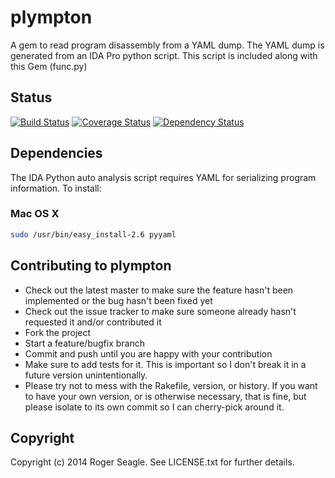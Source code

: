 # plympton

A gem to read program disassembly from a YAML dump.  The YAML dump is generated from an IDA Pro python script.  This script is included along with this Gem (func.py)

## Status
[![Build Status](https://travis-ci.org/rogwfu/plympton.png)](https://travis-ci.org/rogwfu/plympton)
[![Coverage Status](https://coveralls.io/repos/rogwfu/plympton/badge.png)](https://coveralls.io/r/rogwfu/plympton)
[![Dependency Status](https://www.versioneye.com/user/projects/543603aab2a9c5dd3d000092/badge.svg?style=flat)](https://www.versioneye.com/user/projects/543603aab2a9c5dd3d000092)

## Dependencies

The IDA Python auto analysis script requires YAML for serializing program information.  To install:

### Mac OS X
```bash
sudo /usr/bin/easy_install-2.6 pyyaml
```

## Contributing to plympton
 
* Check out the latest master to make sure the feature hasn't been implemented or the bug hasn't been fixed yet
* Check out the issue tracker to make sure someone already hasn't requested it and/or contributed it
* Fork the project
* Start a feature/bugfix branch
* Commit and push until you are happy with your contribution
* Make sure to add tests for it. This is important so I don't break it in a future version unintentionally.
* Please try not to mess with the Rakefile, version, or history. If you want to have your own version, or is otherwise necessary, that is fine, but please isolate to its own commit so I can cherry-pick around it.

## Copyright

Copyright (c) 2014 Roger Seagle. See LICENSE.txt for
further details.

